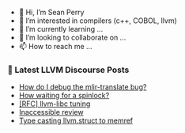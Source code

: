- 👋 Hi, I’m Sean Perry
- 👀 I’m interested in compilers (c++, COBOL, llvm)
- 🌱 I’m currently learning ...
- 💞️ I’m looking to collaborate on ...
- 📫 How to reach me ...

<!---
s66perry/s66perry is a ✨ special ✨ repository because its `README.md` (this file) appears on your GitHub profile.
You can click the Preview link to take a look at your changes.
--->
### 📕 Latest LLVM Discourse Posts

<!-- DISCOURSE-LLVM:START -->
- [How do I debug the mlir-translate bug?](https://discourse.llvm.org/t/how-do-i-debug-the-mlir-translate-bug/68206#post_4)
- [How waiting for a spinlock?](https://discourse.llvm.org/t/how-waiting-for-a-spinlock/68215#post_1)
- [[RFC] llvm-libc tuning](https://discourse.llvm.org/t/rfc-llvm-libc-tuning/67980#post_5)
- [Inaccessible review](https://discourse.llvm.org/t/inaccessible-review/65446#post_4)
- [Type casting llvm.struct to memref](https://discourse.llvm.org/t/type-casting-llvm-struct-to-memref/67670#post_4)
<!-- DISCOURSE-LLVM:END -->
